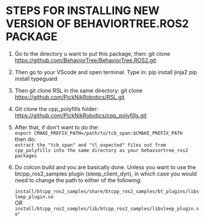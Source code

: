 # STEPS FOR INSTALLING NEW VERSION OF BEHAVIORTREE.ROS2 PACKAGE 

1) Go to the directory u want to put this package, then:
	git clone https://github.com/BehaviorTree/BehaviorTree.ROS2.git

2) Then go to your VScode and open terminal. Type in:
	pip install jinja2
	pip install typeguard

3) Then git clone RSL in the same directory:
	git clone https://github.com/PickNikRobotics/RSL.git
	
4) Git clone the cpp_polyfills folder:
	https://github.com/PickNikRobotics/cpp_polyfills.git

5) After that, if don't want to do the: \
	`export CMAKE_PREFIX_PATH=/path/to/tcb_span:$CMAKE_PREFIX_PATH` \
   then do: \
   	`extract the "tcb_span" and "tl_expected" files out from cpp_polyfills into the same
   	directory as your behaviortree_ros2 packages`
   	
6) Do colcon build and you are basically done. Unless you want to use the btcpp_ros2_samples plugin (sleep_client_dyn), in which case you would need to change the path to either of the following:

	`install/btcpp_ros2_samples/share/btcpp_ros2_samples/bt_plugins/libsleep_plugin.so` \
						OR \
	`install/btcpp_ros2_samples/lib/btcpp_ros2_samples/libsleep_plugin.so"`
